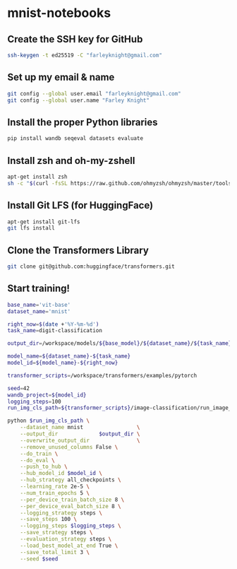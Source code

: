 # mnist-notebooks

## Create the SSH key for GitHub
```bash
ssh-keygen -t ed25519 -C "farleyknight@gmail.com" 
```

## Set up my email & name
```bash
git config --global user.email "farleyknight@gmail.com"
git config --global user.name "Farley Knight"
```

## Install the proper Python libraries
```bash
pip install wandb seqeval datasets evaluate
```

## Install zsh and oh-my-zshell
```bash
apt-get install zsh
sh -c "$(curl -fsSL https://raw.github.com/ohmyzsh/ohmyzsh/master/tools/install.sh)"
```

## Install Git LFS (for HuggingFace)
```bash
apt-get install git-lfs
git lfs install
```

## Clone the Transformers Library
```bash
git clone git@github.com:huggingface/transformers.git
```

## Start training!

```bash
base_name='vit-base'
dataset_name='mnist'

right_now=$(date +'%Y-%m-%d')
task_name=digit-classification

output_dir=/workspace/models/${base_model}/${dataset_name}/${task_name}/${right_now}

model_name=${dataset_name}-${task_name}
model_id=${model_name}-${right_now}

transformer_scripts=/workspace/transformers/examples/pytorch

seed=42
wandb_project=${model_id}
logging_steps=100
run_img_cls_path=${transformer_scripts}/image-classification/run_image_classification.py

python $run_img_cls_path \
    --dataset_name mnist                 \
    --output_dir             $output_dir \
    --overwrite_output_dir               \
    --remove_unused_columns False \
    --do_train \
    --do_eval \
    --push_to_hub \
    --hub_model_id $model_id \
    --hub_strategy all_checkpoints \
    --learning_rate 2e-5 \
    --num_train_epochs 5 \
    --per_device_train_batch_size 8 \
    --per_device_eval_batch_size 8 \
    --logging_strategy steps \
    --save_steps 100 \
    --logging_steps $logging_steps \
    --save_strategy steps \
    --evaluation_strategy steps \
    --load_best_model_at_end True \
    --save_total_limit 3 \
    --seed $seed
```

